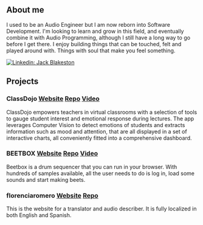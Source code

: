 ## About me

I used to be an Audio Engineer but I am now reborn into Software Development. I'm looking to learn and grow in this field, and eventually combine it with Audio Programming, although I still have a long way to go before I get there. I enjoy building things that can be touched, felt and played around with. Things with soul that make you feel something.

[![Linkedin: Jack Blakeston](https://img.shields.io/badge/-Jack_Blakeston-blue?style=flat-square&logo=Linkedin&logoColor=white&link=https://www.linkedin.com/in/jack-blakeston/)](https://www.linkedin.com/in/jack-blakeston/)


## Projects 

### ClassDojo  [Website](www.staging.classdojo.ninja) [Repo](https://github.com/class-dojo) [Video](https://youtu.be/bhY3u7Vx_6A)
ClassDojo empowers teachers in virtual classrooms with a selection of tools to gauge student interest and emotional response during lectures. The app leverages Computer Vision to detect emotions of students and extracts information such as mood and attention, that are all displayed in a set of interactive charts, all conveniently fitted into a comprehensive dashboard.

### BEETBOX  [Website](https://beetbox.netlify.app/) [Repo](https://github.com/JackBlakeston/BEETBOX) [Video](https://www.youtube.com/watch?v=e780VrMg_1k&ab_channel=JackBlakeston)
Beetbox is a drum sequencer that you can run in your browser. With hundreds of samples available, all the user needs to do is log in, load some sounds and start making beets.

### florenciaromero [Website](https://www.florenciaromero.com/) [Repo](https://github.com/JackBlakeston/florencia-romero-page)
This is the website for a translator and audio describer. It is fully localized in both English and Spanish.
